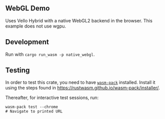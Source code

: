 ## WebGL Demo

Uses Vello Hybrid with a native WebGL2 backend in the browser. This example does not use wgpu.

## Development

Run with `cargo run_wasm -p native_webgl`.

## Testing

In order to test this crate, you need to have [`wasm-pack`] installed. Install it using
the steps found in https://rustwasm.github.io/wasm-pack/installer/.

Thereafter, for interactive test sessions, run:

```
wasm-pack test --chrome
# Navigate to printed URL
```

[`wasm-pack`]: https://rustwasm.github.io/wasm-pack/